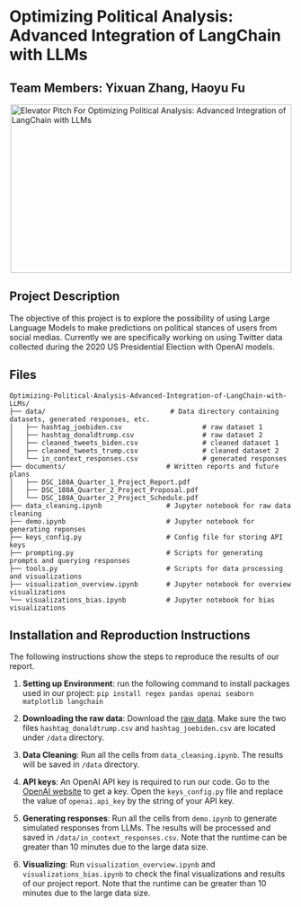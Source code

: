 # Optimizing Political Analysis: Advanced Integration of LangChain with LLMs

## Team Members: Yixuan Zhang, Haoyu Fu

<div style="display: flex; justify-content: center;">
  <a href="https://youtu.be/UppUEKHn50c">
    <img src="https://res.cloudinary.com/marcomontalbano/image/upload/v1702203551/video_to_markdown/images/youtube--UppUEKHn50c-c05b58ac6eb4c4700831b2b3070cd403.jpg" alt="Elevator Pitch For Optimizing Political Analysis: Advanced Integration of LangChain with LLMs" width="500" height="300">
  </a>
</div>

## Project Description
The objective of this project is to explore the possibility of using Large Language Models to make predictions on political stances of users from social medias. Currently we are specifically working on using Twitter data collected during the 2020 US Presidential Election with OpenAI models.

## Files

```
Optimizing-Political-Analysis-Advanced-Integration-of-LangChain-with-LLMs/
├── data/                               # Data directory containing datasets, generated responses, etc.
│   ├── hashtag_joebiden.csv                    # raw dataset 1
│   ├── hashtag_donaldtrump.csv                 # raw dataset 2
│   ├── cleaned_tweets_biden.csv                # cleaned dataset 1
│   ├── cleaned_tweets_trump.csv                # cleaned dataset 2
│   └── in_context_responses.csv                # generated responses
├── documents/                         # Written reports and future plans
│   ├── DSC_180A_Quarter_1_Project_Report.pdf
│   ├── DSC_180A_Quarter_2_Project_Proposal.pdf
│   └── DSC_180A_Quarter_2_Project_Schedule.pdf
├── data_cleaning.ipynb                # Jupyter notebook for raw data cleaning
├── demo.ipynb                         # Jupyter notebook for generating reponses
├── keys_config.py                     # Config file for storing API keys
├── prompting.py                       # Scripts for generating prompts and querying responses
├── tools.py                           # Scripts for data processing and visualizations
├── visualization_overview.ipynb       # Jupyter notebook for overview visualizations
└── visualizations_bias.ipynb          # Jupyter notebook for bias visualizations
```

## Installation and Reproduction Instructions
The following instructions show the steps to reproduce the results of our report. 
1. **Setting up Environment**: run the following command to install packages used in our project: ```pip install regex pandas openai seaborn matplotlib langchain``` 

2. **Downloading the raw data**: Download the [raw data](https://www.kaggle.com/datasets/manchunhui/us-election-2020-tweets/). Make sure the two files `hashtag_donaldtrump.csv` and `hashtag_joebiden.csv` are located under `/data` directory.

3. **Data Cleaning**: Run all the cells from `data_cleaning.ipynb`. The results will be saved in `/data` directory.

4. **API keys**: An OpenAI API key is required to run our code. Go to the [OpenAI website](https://platform.openai.com/api-keys) to get a key. Open the `keys_config.py` file and replace the value of `openai.api_key` by the string of your API key.

5. **Generating responses**: Run all the cells from `demo.ipynb` to generate simulated responses from LLMs. The results will be processed and saved in `/data/in_context_responses.csv`. Note that the runtime can be greater than 10 minutes due to the large data size.

6. **Visualizing**: Run `visualization_overview.ipynb` and `visualizations_bias.ipynb` to check the final visualizations and results of our project report. Note that the runtime can be greater than 10 minutes due to the large data size.
